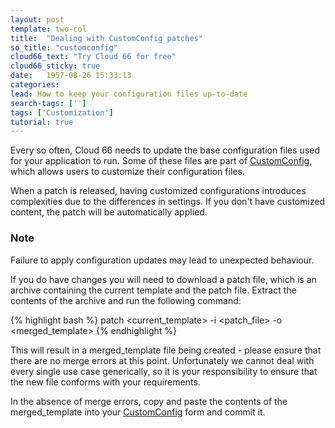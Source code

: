 ```yaml
---
layout: post
template: two-col
title:  "Dealing with CustomConfig patches"
so_title: "customconfig"
cloud66_text: "Try Cloud 66 for free"
cloud66_sticky: true
date:   1957-08-26 15:33:13
categories: 
lead: How to keep your configuration files up-to-date
search-tags: ['']
tags: ['Customization']
tutorial: true
---
```


Every so often, Cloud 66 needs to update the base configuration files used for your application to run. Some of these files are part of [CustomConfig](/stack-features/custom-config.html), which allows users to customize their configuration files.

When a patch is released, having customized configurations introduces complexities due to the differences in settings. If you don't have customized content, the patch will be automatically applied.

<div class="notice">
    <h3>Note</h3>
    <p>Failure to apply configuration updates may lead to unexpected behaviour.</p>
</div>

If you do have changes you will need to download a patch file, which is an archive containing the current template and the patch file. Extract the contents of the archive and run the following command:

{% highlight bash %}
patch <current_template> -i <patch_file> -o <merged_template>
{% endhighlight %}

This will result in a merged_template file being created - please ensure that there are no merge errors at this point. Unfortunately we cannot deal with every single use case generically, so it is your responsibility to ensure that the new file conforms with your requirements.

In the absence of merge errors, copy and paste the contents of the merged_template into your [CustomConfig](/stack-features/custom-config.html) form and commit it.
